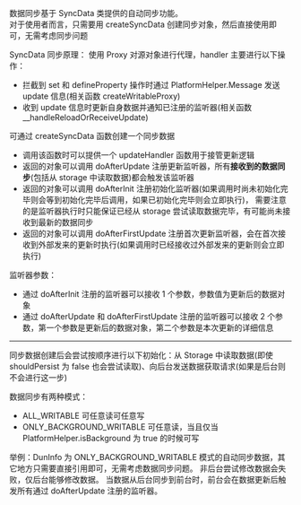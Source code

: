 数据同步基于 SyncData 类提供的自动同步功能。  
对于使用者而言，只需要用 createSyncData 创建同步对象，然后直接使用即可，无需考虑同步问题

SyncData 同步原理：
使用 Proxy 对源对象进行代理，handler 主要进行以下操作：

- 拦截到 set 和 defineProperty 操作时通过 PlatformHelper.Message 发送 update 信息(相关函数 createWritableProxy)
- 收到 update 信息时更新自身数据并通知已注册的监听器(相关函数 \_\_handleReloadOrReceiveUpdate)

可通过 createSyncData 函数创建一个同步数据

- 调用该函数时可以提供一个 updateHandler 函数用于接管更新逻辑
- 返回的对象可以调用 doAfterUpdate 注册更新监听器，所有**接收到的数据同步**(包括从 storage 中读取数据)都会触发该监听器
- 返回的对象可以调用 doAfterInit 注册初始化监听器(如果调用时尚未初始化完毕则会等到初始化完毕后调用，如果已初始化完毕则会立即执行)，
  需要注意的是监听器执行时只能保证已经从 storage 尝试读取数据完毕，有可能尚未接收到最新的数据同步
- 返回的对象可以调用 doAfterFirstUpdate 注册首次更新监听器，会在首次接收到外部发来的更新时执行(如果调用时已经接收过外部发来的更新则会立即执行)

监听器参数：

- 通过 doAfterInit 注册的监听器可以接收 1 个参数，参数值为更新后的数据对象
- 通过 doAfterUpdate 和 doAfterFirstUpdate 注册的监听器可以接收 2 个参数，第一个参数是更新后的数据对象，第二个参数是本次更新的详细信息

---

同步数据创建后会尝试按顺序进行以下初始化：从 Storage 中读取数据(即使 shouldPersist 为 false 也会尝试读取)、向后台发送数据获取请求(如果是后台则不会进行这一步)

数据同步有两种模式：

- ALL_WRITABLE 可任意读可任意写
- ONLY_BACKGROUND_WRITABLE 可任意读，当且仅当 PlatformHelper.isBackground 为 true 的时候可写

举例：DunInfo 为 ONLY_BACKGROUND_WRITABLE 模式的自动同步数据，其它地方只需要直接引用即可，无需考虑数据同步问题。
非后台尝试修改数据会失败，仅后台能够修改数据。
当数据从后台同步到前台时，前台会在数据更新后触发所有通过 doAfterUpdate 注册的监听器。
